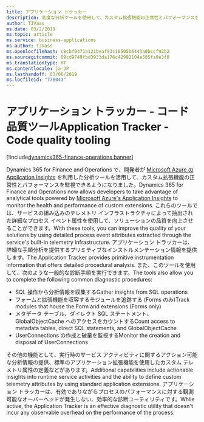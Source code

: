 ```yaml
---
title: アプリケーション トラッカー
description: 高度な分析ツールを使用して、カスタム拡張機能の正常性とパフォーマンスを監視できます。
author: TJVass
ms.date: 03/2/2019
ms.topic: article
ms.service: business-applications
ms.author: TJVass
ms.openlocfilehash: c8cbf0471a121beaf93c18505b6443a0bccf92b2
ms.sourcegitcommit: 09cd9749fbd3933da176c42992104a585fa9e3f8
ms.translationtype: HT
ms.contentlocale: ja-JP
ms.lasthandoff: 03/06/2019
ms.locfileid: "778043"
---
```

#  <a name="application-tracker---code-quality-tooling"></a><span data-ttu-id="95076-103">アプリケーション トラッカー - コード品質ツール</span><span class="sxs-lookup"><span data-stu-id="95076-103">Application Tracker - Code quality tooling</span></span>
[!include[dynamics365-finance-operations banner](../includes/dynamics365-finance-operations.md)]

<span data-ttu-id="95076-104">Dynamics 365 for Finance and Operations で、開発者が [Microsoft Azure の Application Insights](https://docs.microsoft.com/en-us/azure/azure-monitor/app/app-insights-overview) を利用した分析ツールを活用して、カスタム拡張機能の正常性とパフォーマンスを監視できるようになりました。</span><span class="sxs-lookup"><span data-stu-id="95076-104">Dynamics 365 for Finance and Operations now allows developers to take advantage of analytical tools powered by [Microsoft Azure's Application Insights](https://docs.microsoft.com/en-us/azure/azure-monitor/app/app-insights-overview) to monitor the health and performance of custom extensions.</span></span> <span data-ttu-id="95076-105">これらのツールでは、サービスの組み込みのテレメトリ インフラストラクチャによって抽出された詳細なプロセス イベント属性を使用して、ソリューションの品質を向上させることができます。</span><span class="sxs-lookup"><span data-stu-id="95076-105">With these tools, you can improve the quality of your solutions by using detailed process event attributes extracted through the service's built-in telemetry infrastructure.</span></span> <span data-ttu-id="95076-106">アプリケーション トラッカーは、詳細な手順分析を提供するプリミティブなインストルメンテーション情報を提供します。</span><span class="sxs-lookup"><span data-stu-id="95076-106">The Application Tracker provides primitive instrumentation information that offers detailed procedural analysis.</span></span> <span data-ttu-id="95076-107">また、このツールを使用して、次のような一般的な診断手順を実行できます。</span><span class="sxs-lookup"><span data-stu-id="95076-107">The tools also allow you to complete the following common diagnostic procedures:</span></span>

- <span data-ttu-id="95076-108">SQL 操作から分析情報を収集する</span><span class="sxs-lookup"><span data-stu-id="95076-108">Gather insights from SQL operations</span></span>
- <span data-ttu-id="95076-109">フォームと拡張機能を収容するモジュールを追跡する (Forms のみ)</span><span class="sxs-lookup"><span data-stu-id="95076-109">Track modules that house the Form and extensions (Forms only)</span></span>
- <span data-ttu-id="95076-110">メタデータ テーブル、ダイレクト SQL ステートメント、GlobalObjectCache へのアクセスをカウントする</span><span class="sxs-lookup"><span data-stu-id="95076-110">Count access to metadata tables, direct SQL statements, and GlobalObjectCache</span></span> 
- <span data-ttu-id="95076-111">UserConnections の作成と破棄を監視する</span><span class="sxs-lookup"><span data-stu-id="95076-111">Monitor the creation and disposal of UserConnections</span></span>

<span data-ttu-id="95076-112">その他の機能として、実行時のサービス アクティビティに関するアクション可能な分析情報の提供、標準のアプリケーション拡張機能を使用したカスタム テレメトリ属性の定義などがあります。</span><span class="sxs-lookup"><span data-stu-id="95076-112">Additional capabilities include actionable insights into runtime service activities and the ability to define custom telemetry attributes by using standard application extensions.</span></span> <span data-ttu-id="95076-113">アプリケーション トラッカーは、有効でありながらプロセスのパフォーマンスに対する観測可能なオーバーヘッドが発生しない、効率的な診断ユーティリティです。</span><span class="sxs-lookup"><span data-stu-id="95076-113">While active, the Application Tracker is an effective diagnostic utility that doesn't incur any observable overhead on the performance of the process.</span></span> 
